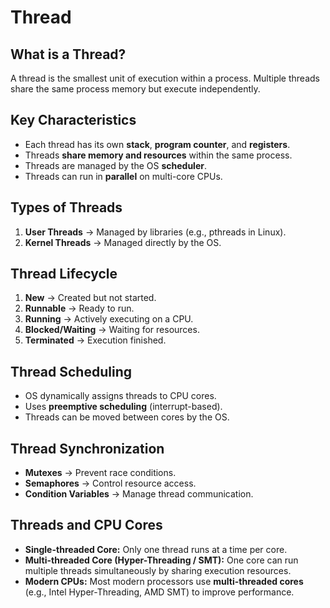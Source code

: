 # **Thread**

## **What is a Thread?**
A thread is the smallest unit of execution within a process. Multiple threads share the same process memory but execute independently.

## **Key Characteristics**
- Each thread has its own **stack**, **program counter**, and **registers**.
- Threads **share memory and resources** within the same process.
- Threads are managed by the OS **scheduler**.
- Threads can run in **parallel** on multi-core CPUs.

## **Types of Threads**
1. **User Threads** → Managed by libraries (e.g., pthreads in Linux).
2. **Kernel Threads** → Managed directly by the OS.

## **Thread Lifecycle**
1. **New** → Created but not started.
2. **Runnable** → Ready to run.
3. **Running** → Actively executing on a CPU.
4. **Blocked/Waiting** → Waiting for resources.
5. **Terminated** → Execution finished.

## **Thread Scheduling**
- OS dynamically assigns threads to CPU cores.
- Uses **preemptive scheduling** (interrupt-based).
- Threads can be moved between cores by the OS.

## **Thread Synchronization**
- **Mutexes** → Prevent race conditions.
- **Semaphores** → Control resource access.
- **Condition Variables** → Manage thread communication.

## **Threads and CPU Cores**
- **Single-threaded Core:** Only one thread runs at a time per core.
- **Multi-threaded Core (Hyper-Threading / SMT):** One core can run multiple threads simultaneously by sharing execution resources.
- **Modern CPUs:** Most modern processors use **multi-threaded cores** (e.g., Intel Hyper-Threading, AMD SMT) to improve performance.
